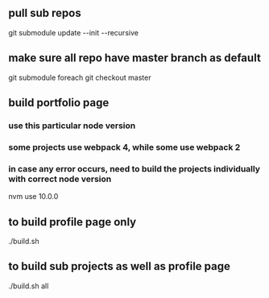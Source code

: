 ## pull sub repos
git submodule update --init --recursive

## make sure all repo have master branch as default
git submodule foreach git checkout master

## build portfolio page

### use this particular node version
### some projects use webpack 4, while some use webpack 2
### in case any error occurs, need to build the projects individually with correct node version

nvm use 10.0.0

## to build profile page only
./build.sh

## to build sub projects as well as profile page
./build.sh all


